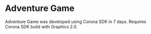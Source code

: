 Adventure Game
============

Adventure Game was developed using Corona SDK in 7 days. Requires Corona SDK build with Graphics 2.0.

